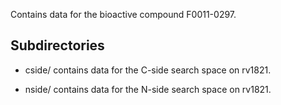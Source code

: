 Contains data for the bioactive compound F0011-0297.

## Subdirectories

- cside/ contains data for the C-side search space on rv1821.

- nside/ contains data for the N-side search space on rv1821.

